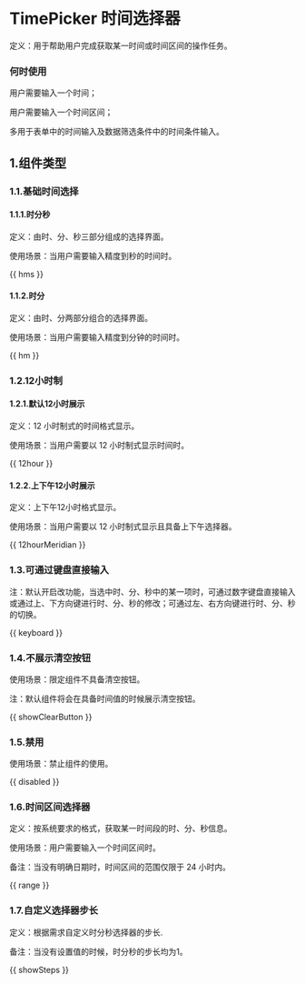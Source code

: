 # TimePicker 时间选择器

定义：用于帮助用户完成获取某一时间或时间区间的操作任务。

### 何时使用

用户需要输入一个时间；

用户需要输入一个时间区间；

多用于表单中的时间输入及数据筛选条件中的时间条件输入。

## 1.组件类型

### 1.1.基础时间选择

#### 1.1.1.时分秒

定义：由时、分、秒三部分组成的选择界面。

使用场景：当用户需要输入精度到秒的时间时。

{{ hms }}

#### 1.1.2.时分

定义：由时、分两部分组合的选择界面。

使用场景：当用户需要输入精度到分钟的时间时。

{{ hm }}

### 1.2.12小时制

#### 1.2.1.默认12小时展示

定义：12 小时制式的时间格式显示。

使用场景：当用户需要以 12 小时制式显示时间时。

{{ 12hour }}

#### 1.2.2.上下午12小时展示

定义：上下午12小时格式显示。

使用场景：当用户需要以 12 小时制式显示且具备上下午选择器。

{{ 12hourMeridian }}

### 1.3.可通过键盘直接输入

注：默认开启改功能，当选中时、分、秒中的某一项时，可通过数字键盘直接输入或通过上、下方向键进行时、分、秒的修改；可通过左、右方向键进行时、分、秒的切换。

{{ keyboard }}

### 1.4.不展示清空按钮

使用场景：限定组件不具备清空按钮。

注：默认组件将会在具备时间值的时候展示清空按钮。

{{ showClearButton }}

### 1.5.禁用

使用场景：禁止组件的使用。

{{ disabled }}

### 1.6.时间区间选择器

定义：按系统要求的格式，获取某一时间段的时、分、秒信息。

使用场景：用户需要输入一个时间区间时。

备注：当没有明确日期时，时间区间的范围仅限于 24 小时内。

{{ range }}

### 1.7.自定义选择器步长

定义：根据需求自定义时分秒选择器的步长.

备注：当没有设置值的时候，时分秒的步长均为1。

{{ showSteps }}

<!-- 功能还未实现 先隐藏 -->

